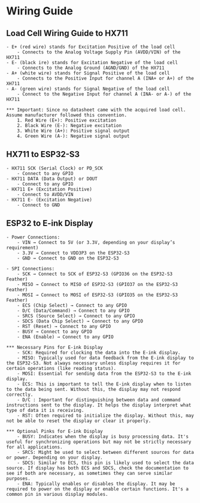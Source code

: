 # Wiring Guide

## Load Cell Wiring Guide to HX711
    - E+ (red wire) stands for Excitation Positive of the load cell
        - Connects to the Analog Voltage Supply Pin (AVDD/VIN) of the HX711
    - E- (black ire) stands for Excitation Negative of the load cell
        - Connects to the Analog Ground (AGND/GND) of the HX711
    - A+ (white wire) stands for Signal Positive of the load cell
        - Connects to the Positive Input for channel A (INA+ or A+) of the XH711
    - A- (green wire) stands for Signal Negative of the load cell
        - Connect to the Negative Input for channel A (INA- or A-) of the HX711

    *** Important: Since no datasheet came with the acquired load cell. Assume manufacturer followed this convention.
        1. Red Wire (E+): Positive excitation
        2. Black Wire (E-): Negative excitation
        3. White Wire (A+): Positive signal output
        4. Green Wire (A-): Negative signal output

## HX711 to ESP32-S3
    - HX711 SCK (Serial Clock) or PD_SCK 
        - Connect to any GPIO
    - HX711 DATA (Data Output) or DOUT
        - Connect to any GPIO
    - HX711 E+ (Excitation Positive)
        - Connect to AVDD/VIN
    - HX711 E- (Excitation Negative)
        - Connect to GND

## ESP32 to E-ink Display
    - Power Connections:
        - VIN → Connect to 5V (or 3.3V, depending on your display’s requirement)
        - 3.3V → Connect to VDD3P3 on the ESP32-S3
        - GND → Connect to GND on the ESP32-S3

    - SPI Connections:
        - SCK → Connect to SCK of ESP32-S3 (GPIO36 on the ESP32-S3 Feather)
        - MISO → Connect to MISO of ESP32-S3 (GPIO37 on the ESP32-S3 Feather)
        - MOSI → Connect to MOSI of ESP32-S3 (GPIO35 on the ESP32-S3 Feather)
        - ECS (Chip Select) → Connect to any GPIO 
        - D/C (Data/Command) → Connect to any GPIO
        - SRCS (Source Select) → Connect to any GPIO 
        - SDCS (Data Chip Select) → Connect to any GPIO 
        - RST (Reset) → Connect to any GPIO
        - BUSY → Connect to any GPIO
        - ENA (Enable) → Connect to any GPIO

    *** Necessary Pins for E-ink Display
        - SCK: Required for clocking the data into the E-ink display.
        - MISO: Typically used for data feedback from the E-ink display to the ESP32-S3. Not always necessary unless display requires it for certain operations (like reading status).
        - MOSI: Essential for sending data from the ESP32-S3 to the E-ink display.
        - ECS: This is important to tell the E-ink display when to listen to the data being sent. Without this, the display may not respond correctly.
        - D/C : Important for distinguishing between data and command instructions sent to the display. It helps the display interpret what type of data it is receiving.
        - RST: Often required to initialize the display. Without this, may not be able to reset the display or clear it properly.
    
    *** Optional Pinks for E-ink Display 
        - BUSY: Indicates when the display is busy processing data. It's useful for synchronizing operations but may not be strictly necessary for all applications.
        - SRCS: Might be used to select between different sources for data or power. Depending on your display.
        - SDCS: Similar to ECS, this pin is likely used to select the data source. If display has both ECS and SDCS, check the documentation to see if both are necessary, as sometimes they can serve similar purposes.
        - ENA: Typically enables or disables the display. It may be required to power on the display or enable certain functions. It's a common pin in various display modules.